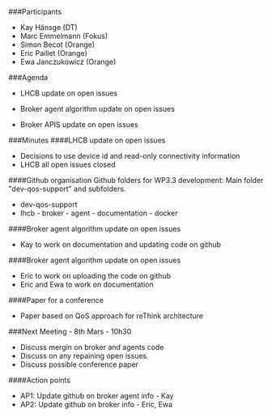 ###Participants
* Kay Hänsge (DT)
* Marc Emmelmann (Fokus)
* Simon Becot (Orange)
* Eric Paillet (Orange)
* Ewa Janczukowicz (Orange)

###Agenda
* LHCB update on open issues

* Broker agent algorithm update on open issues
* Broker APIS update on open issues

###Minutes
####LHCB update on open issues
- Decisions to use device id and read-only connectivity information
- LHCB all open issues closed

####Github organisation
Github folders for WP3.3 development:
Main folder "dev-qos-support" and subfolders.
- dev-qos-support
- lhcb
        - broker
        - agent
        - documentation
        - docker


####Broker agent algorithm update on open issues
- Kay to work on documentation and updating code on github

####Broker agent algorithm update on open issues
- Eric to work on uploading the code on github
- Eric and Ewa to work on documentation

####Paper for a conference
- Paper based on QoS approach for reThink architecture

###Next Meeting - 8th Mars - 10h30
- Discuss mergin on broker and agents code
- Discuss on any repaining open issues
- Discuss possible conference paper

####Action points
* AP1: Update github on broker agent info - Kay
* AP2: Update github on broker info - Eric, Ewa
